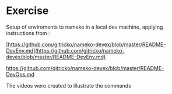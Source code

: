 # Exercise
Setup of enviroments to nameko in a local dev machine, applying instructions from :

[https://github.com/gitricko/nameko-devex/blob/master/README-DevEnv.md](https://github.com/gitricko/nameko-devex/blob/master/README-DevEnv.md)

[https://github.com/gitricko/nameko-devex/blob/master/README-DevOps.md ](https://github.com/gitricko/nameko-devex/blob/master/README-DevOps.md)

The videos were created to illustrate the commands
